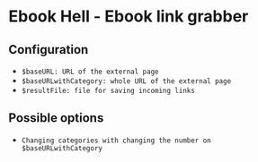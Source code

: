 # Ebook Hell - Ebook link grabber

## Configuration
* `$baseURL: URL of the external page`
* `$baseURLwithCategory: whole URL of the external page`
* `$resultFile: file for saving incoming links`


## Possible options
* `Changing categories with changing the number on $baseURLwithCategory`

